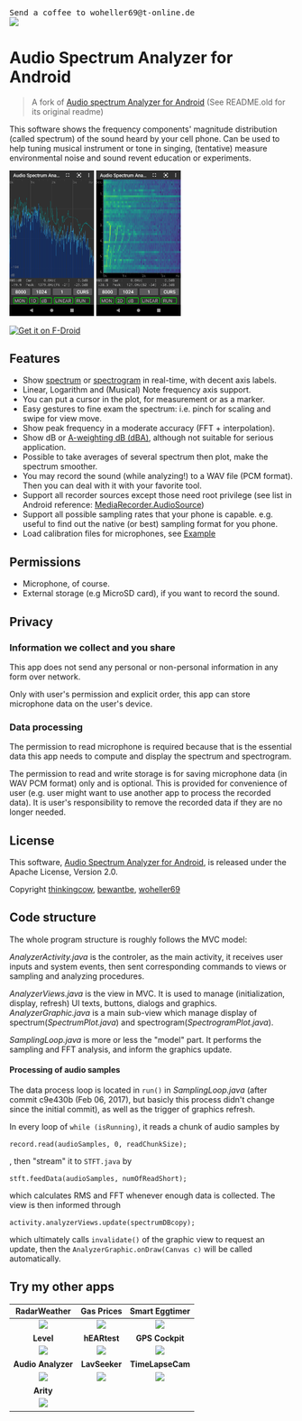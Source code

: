 <pre>Send a coffee to woheller69@t-online.de 
<a href= "https://www.paypal.com/signin"><img  align="left" src="https://www.paypalobjects.com/webstatic/de_DE/i/de-pp-logo-150px.png"></a></pre>


Audio Spectrum Analyzer for Android
===================================

>  A fork of [Audio spectrum Analyzer for Android](https://code.google.com/p/audio-analyzer-for-android/) (See README.old for its original readme)

  This software shows the frequency components' magnitude distribution (called spectrum) of the sound heard by your cell phone. Can be used to help tuning musical instrument or tone in singing, (tentative) measure environmental noise and sound revent education or experiments.

  <img src="fastlane/metadata/android/en-US/images/phoneScreenshots/01.png" width="150"/> <img src="fastlane/metadata/android/en-US/images/phoneScreenshots/02.png" width="150"/> 

  <a href="https://f-droid.org/packages/org.woheller69.audio_analyzer_for_android"><img alt="Get it on F-Droid" src="https://fdroid.gitlab.io/artwork/badge/get-it-on.png" height="100"></a>


Features
--------

* Show [spectrum](http://en.wikipedia.org/wiki/Frequency_spectrum) or [spectrogram](http://en.wikipedia.org/wiki/Spectrogram) in real-time, with decent axis labels.
* Linear, Logarithm and (Musical) Note frequency axis support.
* You can put a cursor in the plot, for measurement or as a marker.
* Easy gestures to fine exam the spectrum: i.e. pinch for scaling and swipe for  view move.
* Show peak frequency in a moderate accuracy (FFT + interpolation).
* Show dB or [A-weighting dB (dBA)](http://en.wikipedia.org/wiki/A-weighting), although not suitable for serious application.
* Possible to take averages of several spectrum then plot, make the spectrum smoother.
* You may record the sound (while analyzing!) to a WAV file (PCM format). Then you can deal with it with your favorite tool.
* Support all recorder sources except those need root privilege (see list in Android reference: [MediaRecorder.AudioSource](http://developer.android.com/reference/android/media/MediaRecorder.AudioSource.html))
* Support all possible sampling rates that your phone is capable. e.g. useful to find out the native (or best) sampling format for you phone.
* Load calibration files for microphones, see [Example](https://github.com/woheller69/audio-analyzer-for-android/blob/master/example_calibration.txt) 

Permissions
-------------------------

* Microphone, of course.
* External storage (e.g MicroSD card), if you want to record the sound.

Privacy
-------------------------
### Information we collect and you share

This app does not send any personal or non-personal information in any form over network. 

Only with user's permission and explicit order, this app can store microphone data on the user's device.

### Data processing

The permission to read microphone is required because that is the essential data this app needs to compute and display the spectrum and spectrogram.

The permission to read and write storage is for saving microphone data (in WAV PCM format) only and is optional. 
This is provided for convenience of user (e.g. user might want to use another app to process the recorded data). It is user's responsibility to remove the recorded data if they are no longer needed.


License
--------

This software, [Audio Spectrum Analyzer for Android](https://github.com/woheller69/audio-analyzer-for-android), is released under the Apache License, Version 2.0.

Copyright [thinkingcow](https://github.com/thinkingcow), [bewantbe](https://github.com/bewantbe), [woheller69](https://github.com/woheller69)


Code structure
--------------

The whole program structure is roughly follows the MVC model: 

_AnalyzerActivity.java_ is the controler, as the main activity, it receives user inputs and system events, then sent corresponding commands to views or sampling and analyzing procedures.

_AnalyzerViews.java_ is the view in MVC. It is used to manage (initialization, display, refresh) UI texts, buttons, dialogs and graphics.
_AnalyzerGraphic.java_ is a main sub-view which manage display of spectrum(_SpectrumPlot.java_) and spectrogram(_SpectrogramPlot.java_).

_SamplingLoop.java_ is more or less the "model" part. It performs the sampling and FFT analysis, and inform the graphics update.


#### Processing of audio samples
The data process loop is located in `run()` in _SamplingLoop.java_ (after commit c9e430b (Feb 06, 2017), but basicly this process didn't change since the initial commit), as well as the trigger of graphics refresh.

In every loop of `while (isRunning)`, it reads a chunk of audio samples by

    record.read(audioSamples, 0, readChunkSize);

, then "stream" it to `STFT.java` by

    stft.feedData(audioSamples, numOfReadShort);

which calculates RMS and FFT whenever enough data is collected. The view is then informed through

    activity.analyzerViews.update(spectrumDBcopy);

which ultimately calls `invalidate()` of the graphic view to request an update, then the `AnalyzerGraphic.onDraw(Canvas c)` will be called automatically.

## Try my other apps

| **RadarWeather** | **Gas Prices** | **Smart Eggtimer** | 
|:---:|:---:|:---:|
| [<img src="https://github.com/woheller69/weather/blob/main/fastlane/metadata/android/en-US/images/icon.png" width="50">](https://f-droid.org/packages/org.woheller69.weather/)| [<img src="https://github.com/woheller69/spritpreise/blob/main/fastlane/metadata/android/en-US/images/icon.png" width="50">](https://f-droid.org/packages/org.woheller69.spritpreise/) | [<img src="https://github.com/woheller69/eggtimer/blob/main/fastlane/metadata/android/en-US/images/icon.png" width="50">](https://f-droid.org/packages/org.woheller69.eggtimer/) |
| **Level** | **hEARtest** | **GPS Cockpit** |
| [<img src="https://github.com/woheller69/Level/blob/master/fastlane/metadata/android/en-US/images/icon.png" width="50">](https://f-droid.org/packages/org.woheller69.level/) | [<img src="https://github.com/woheller69/audiometry/blob/new/fastlane/metadata/android/en-US/images/icon.png" width="50">](https://f-droid.org/packages/org.woheller69.audiometry/) | [<img src="https://github.com/woheller69/gpscockpit/blob/master/fastlane/metadata/android/en-US/images/icon.png" width="50">](https://f-droid.org/packages/org.woheller69.gpscockpit/) |
| **Audio Analyzer** | **LavSeeker** | **TimeLapseCam** |
| [<img src="https://github.com/woheller69/audio-analyzer-for-android/blob/master/fastlane/metadata/android/en-US/images/icon.png" width="50">](https://f-droid.org/packages/org.woheller69.audio_analyzer_for_android/) |[<img src="https://github.com/woheller69/lavatories/blob/master/fastlane/metadata/android/en-US/images/icon.png" width="50">](https://f-droid.org/packages/org.woheller69.lavatories/) | [<img src="https://github.com/woheller69/TimeLapseCamera/blob/master/fastlane/metadata/android/en-US/images/icon.png" width="50">](https://f-droid.org/packages/org.woheller69.TimeLapseCam/) |
| **Arity** |  |  |
| [<img src="https://github.com/woheller69/arity/blob/master/fastlane/metadata/android/en-US/images/icon.png" width="50">](https://f-droid.org/packages/org.woheller69.arity/) | | |
